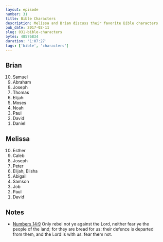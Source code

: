 ```yaml
---
layout: episode
number: 31
title: Bible Characters
description: Melissa and Brian discuss their favorite Bible characters.
pub_date: 2017-02-11
slug: 031-bible-characters
bytes: 48576834
duration: '1:07:27'
tags: ['bible', 'characters']
---
```


<h2>Brian</h2>
<ol reversed>
<li>Samuel</li>
<li>Abraham</li>
<li>Joseph</li>
<li>Thomas</li>
<li>Elijah</li>
<li>Moses</li>
<li>Noah</li>
<li>Paul</li>
<li>David</li>
<li>Daniel</li>
</ol>

<h2>Melissa</h2>
<ol reversed>
<li>Esther</li>
<li>Caleb</li>
<li>Joseph</li>
<li>Peter</li>
<li>Elijah, Elisha</li>
<li>Abigail</li>
<li>Samson</li>
<li>Job</li>
<li>Paul</li>
<li>David</li>
</ol>

<h2>Notes</h2>
<ul>
<li><a href="https://www.biblegateway.com/passage/?search=numbers+14%3A9&version=KJV">Numbers 14:9</a>
Only rebel not ye against the Lord, neither fear ye the people of the land; for they are bread for us: their defence is departed from them, and the Lord is with us: fear them not.</li>
</ul>